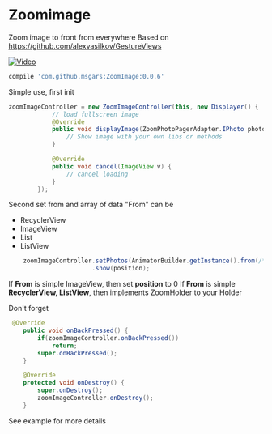 # Zoomimage
Zoom image to front from everywhere 
Based on https://github.com/alexvasilkov/GestureViews

[![Video](https://i.ytimg.com/vi/liuGlyL95Gc/2.jpg?time=1477051509642)](https://youtu.be/liuGlyL95Gc "Video")

```gradle
compile 'com.github.msgars:ZoomImage:0.0.6'
```

Simple use, first init

```java
zoomImageController = new ZoomImageController(this, new Displayer() {
            // load fullscreen image
            @Override
            public void displayImage(ZoomPhotoPagerAdapter.IPhoto photo, ZoomPhotoPagerAdapter.ViewHolder v) {
                // Show image with your own libs or methods
            }

            @Override
            public void cancel(ImageView v) {
                // cancel loading
            }
        });
```

Second set from and array of data
"From" can be
- RecyclerView
- ImageView
- List<ImageView>
- ListView

```java
    zoomImageController.setPhotos(AnimatorBuilder.getInstance().from(/*from*/), List<IPhoto>)
                       .show(position);
```

If **From** is simple ImageView, then set **position** to 0
If **From** is simple **RecyclerView, ListView**, then implements ZoomHolder to your Holder

Don't forget 
```java
 @Override
    public void onBackPressed() {
        if(zoomImageController.onBackPressed())
            return;
        super.onBackPressed();
    }

    @Override
    protected void onDestroy() {
        super.onDestroy();
        zoomImageController.onDestroy();
    }
```

See example for more details